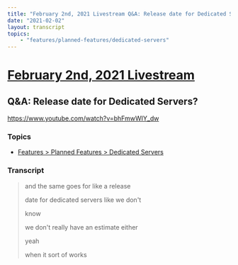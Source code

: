 ```yaml
---
title: "February 2nd, 2021 Livestream Q&A: Release date for Dedicated Servers?"
date: "2021-02-02"
layout: transcript
topics:
    - "features/planned-features/dedicated-servers"
---
```

# [February 2nd, 2021 Livestream](../2021-02-02.md)
## Q&A: Release date for Dedicated Servers?
https://www.youtube.com/watch?v=bhFmwWIY_dw

### Topics
* [Features > Planned Features > Dedicated Servers](../topics/features/planned-features/dedicated-servers.md)

### Transcript

> and the same goes for like a release
>
> date for dedicated servers like we don't
>
> know
>
> we don't really have an estimate either
>
> yeah
>
> when it sort of works
